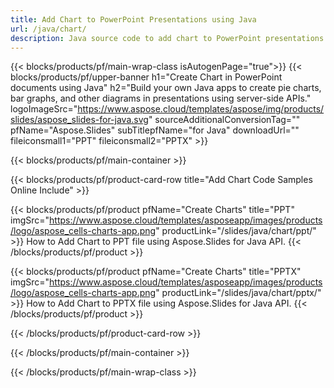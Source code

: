 ```yaml
---
title: Add Chart to PowerPoint Presentations using Java 
url: /java/chart/
description: Java source code to add chart to PowerPoint presentations
---
```


{{< blocks/products/pf/main-wrap-class isAutogenPage="true">}}
{{< blocks/products/pf/upper-banner h1="Create Chart in PowerPoint documents using Java" h2="Build your own Java apps to create pie charts, bar graphs, and other diagrams in presentations using server-side APIs." logoImageSrc="https://www.aspose.cloud/templates/aspose/img/products/slides/aspose_slides-for-java.svg" sourceAdditionalConversionTag="" pfName="Aspose.Slides" subTitlepfName="for Java" downloadUrl="" fileiconsmall1="PPT" fileiconsmall2="PPTX" >}}

{{< blocks/products/pf/main-container >}}

{{< blocks/products/pf/product-card-row title="Add Chart Code Samples Online Include" >}}

{{< blocks/products/pf/product pfName="Create Charts" title="PPT" imgSrc="https://www.aspose.cloud/templates/asposeapp/images/products/logo/aspose_cells-charts-app.png" productLink="/slides/java/chart/ppt/" >}}
How to Add Chart to PPT file using Aspose.Slides for Java API.
{{< /blocks/products/pf/product >}}

{{< blocks/products/pf/product pfName="Create Charts" title="PPTX" imgSrc="https://www.aspose.cloud/templates/asposeapp/images/products/logo/aspose_cells-charts-app.png" productLink="/slides/java/chart/pptx/" >}}
How to Add Chart to PPTX file using Aspose.Slides for Java API.
{{< /blocks/products/pf/product >}}



{{< /blocks/products/pf/product-card-row >}}

{{< /blocks/products/pf/main-container >}}
    
{{< /blocks/products/pf/main-wrap-class >}}